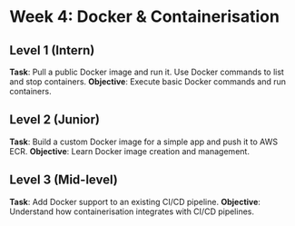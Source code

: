 # Week 4: Docker & Containerisation

## Level 1 (Intern)
**Task**: Pull a public Docker image and run it. Use Docker commands to list and stop containers.
**Objective**: Execute basic Docker commands and run containers.

## Level 2 (Junior)
**Task**: Build a custom Docker image for a simple app and push it to AWS ECR.
**Objective**: Learn Docker image creation and management.

## Level 3 (Mid-level)
**Task**: Add Docker support to an existing CI/CD pipeline.
**Objective**: Understand how containerisation integrates with CI/CD pipelines.
